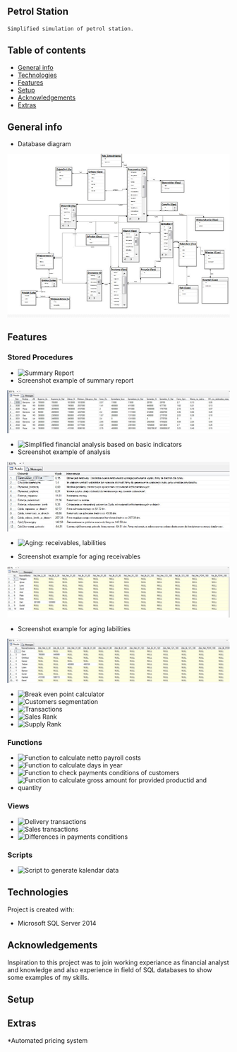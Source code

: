 ## Petrol Station

    Simplified simulation of petrol station.

## Table of contents
* [General info](#general-info)
* [Technologies](#technologies)
* [Features](#features)
* [Setup](#setup)
* [Acknowledgements](#Acknowledgements)
* [Extras](#Extras)

## General info
* Database diagram 

![Database diagram](./Database_Diagram(Stacja_Paliw).JPG) 

## Features

### Stored Procedures
* ![Summary Report](Schematy/Ope/uspRaport_Zbiorczy)
* Screenshot example of summary report

![Screenshot example](./Schematy/Ope/Raport_zbiorczy.JPG)

* ![Simplified financial analysis based on basic indicators](Schematy/Ope/uspAnaliza_Fin-ALTER)
* Screenshot example of analysis

![Screenshot example](./Schematy/Ope/Analiza_fin_2020-2022.JPG)

* ![Aging: receivables, labilities](Schematy/Ope/uspWiekowanie)

* Screenshot example for aging receivables

![Screenshot example for aging receivables](./Schematy/Ope/Wiekowanie_Naleznosci_total.JPG)

* Screenshot example for aging labilities

![Screenshot example for aging labilities](./Schematy/Ope/Zobowiazanie_Wiekowanie_total.JPG)

* ![Break even point calculator](Schematy/Ope/BEP_Kalk_krzyz)
* ![Customers segmentation](Schematy/Ope/uspKlasfikacja_klientow)
* ![Transactions](Schematy/Ope/PROC_Transakcje)
* ![Sales Rank](Schematy/Ope/usp_SprzedazRanking)
* ![Supply Rank](Schematy/Ope/usp_DostawRanking) 


### Functions
* ![Function to calculate netto payroll costs](Schematy/Ope/LiczWyn)
* ![Function to calculate days in year](Schematy/Czas/uDni_Rok)
* ![Function to check payments conditions of customers](Schematy/Ope/ufWarunkiSprzedazy)
* ![Function to calculate gross amount for provided productid and quantity](Schematy/Ope/SpKWBrutto-ALTER)



### Views
* ![Delivery transactions](Schematy/Ope/V_ListaDostaw)
* ![Sales transactions](Schematy/Ope/V_ListaSprzedazy)
* ![Differences in payments conditions](Schematy/Ope/V_Rozb_w_TermDostaw)

### Scripts
* ![Script to generate kalendar data](Schematy/Czas/Kalendarz-2022)

	
## Technologies
Project is created with:
* Microsoft SQL Server 2014 

## Acknowledgements
Inspiration to this project was to join working experiance as financial analyst and  knowledge and also experience  in field of
SQL databases to show some examples of my skills.

	
## Setup
## Extras
*Automated pricing system 

